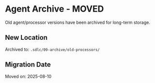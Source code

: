# Agent Archive - MOVED

Old agent/processor versions have been archived for long-term storage.

## New Location
Archived to: `.sdlc/09-archive/old-processors/`

## Migration Date
Moved on: 2025-08-10